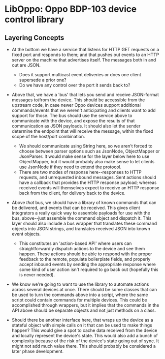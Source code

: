 LibOppo:  Oppo BDP-103 device control library
=============================================

Layering Concepts
-----------------

* At the bottom we have a service that listens for HTTP GET requests on a fixed port and responds to them; and that
  pushes out events to an HTTP server on the machine that advertises itself.  The messages both in and out are JSON.
  - Does it support multicast event deliveries or does one client supersede a prior one?
  - Do we have any control over the port it sends back to?

* Above that, we have a 'bus' that lets you send and receive JSON-format messages to/from the device.  This should be 
  accessible from the upstream code, in case newer Oppo devices support additional commands/events that we weren't 
  anticipating and clients want to add support for those.  The bus should use the service above to communicate with
  the device, and expose the results of that communication as JSON payloads.  It should also let the sender determine
  the endpoint that will receive the message, within the fixed scope of the host/port combination.
  - We should communicate using String here, so we aren't forced to choose between parser options such as JsonNode,
    ObjectMapper or JsonParser.  It would make sense for the layer below here to use ObjectMapper, but it would
    probably also make sense to let clients use JsonNode if they need to extend the protocol.
  - There are two modes of response here--responses to HTTP requests, and unrequested inbound messages.  Sent actions
    should have a callback that provides the HTTP response payload; whereas received events will themselves expect
    to receive an HTTP response back from the client, for delivery back to the device.
  
* Above *that* bus, we should have a library of known commands that can be delivered, and events that can be received.
  This gives client integrators a really quick way to assemble payloads for use with the bus, above--just assemble the
  command object and dispatch it.  This layer should also include a bus wrapper that translates these command objects
  into JSON strings, and translates received JSON into known event objects.
  - This constitutes an 'action-based API' where users can straightforwardly dispatch actions to the device and see them
    happen.  These actions should be able to respond with the proper feedback to the remote,
    populate boilerplate fields, and properly accept inbound events by sending the appropriate response where some kind
    of user action isn't required to go back out (hopefully this is never needed).
    
* We know we're going to want to use the library to automate actions across several devices at once.  There should be
  some classes that can be used to turn the commands above into a script, where the same script could contain commands
  for multiple devices.  This could be accomplished through wrappers, but it implies that the commands in the API above
  should be separate objects and not just methods on a class.
    
* Should there be another interface here, that wraps up the device as a stateful object with simple calls on it that
  can be used to make things happen?  This would give a spot to cache data received from the device and locally
  represent the device's state.  This would also add a bunch of complexity because of the risk of the device's state 
  going out of sync.  It might not add much value there.  This should probably be considered a later phase development.